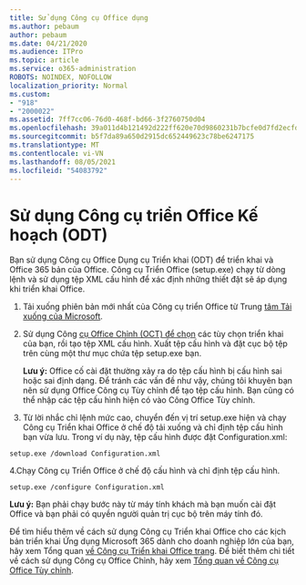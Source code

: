 ```yaml
---
title: Sử dụng Công cụ Office dụng
ms.author: pebaum
author: pebaum
ms.date: 04/21/2020
ms.audience: ITPro
ms.topic: article
ms.service: o365-administration
ROBOTS: NOINDEX, NOFOLLOW
localization_priority: Normal
ms.custom:
- "918"
- "2000022"
ms.assetid: 7ff7cc06-76d0-468f-bd66-3f2760750d04
ms.openlocfilehash: 39a011d4b121492d222ff620e70d9860231b7bcfe0d7fd2ecfd93de1ef502f5f
ms.sourcegitcommit: b5f7da89a650d2915dc652449623c78be6247175
ms.translationtype: MT
ms.contentlocale: vi-VN
ms.lasthandoff: 08/05/2021
ms.locfileid: "54083792"
---
```

# <a name="using-the-office-deployment-tool-odt"></a>Sử dụng Công cụ triển Office Kế hoạch (ODT)

Bạn sử dụng Công cụ Office Dụng cụ Triển khai (ODT) để triển khai và Office 365 bản của Office. Công cụ Triển Office (setup.exe) chạy từ dòng lệnh và sử dụng tệp XML cấu hình để xác định những thiết đặt sẽ áp dụng khi triển khai Office.
  
1. Tải xuống phiên bản mới nhất của Công cụ triển Office từ Trung [tâm Tải xuống của Microsoft](https://go.microsoft.com/fwlink/p/?LinkID=626065).

2. Sử dụng Công [cụ Office Chỉnh (OCT) để chọn](https://config.office.com) các tùy chọn triển khai của bạn, rồi tạo tệp XML cấu hình. Xuất tệp cấu hình và đặt cục bộ tệp trên cùng một thư mục chứa tệp setup.exe bạn.

    **Lưu ý:** Office cố cài đặt thường xảy ra do tệp cấu hình bị cấu hình sai hoặc sai định dạng. Để tránh các vấn đề như vậy, chúng tôi khuyên bạn nên sử dụng Office Công cụ Tùy chỉnh để tạo tệp cấu hình. Bạn cũng có thể nhập các tệp cấu hình hiện có vào Công Office Tùy chỉnh.

3. Từ lời nhắc chỉ lệnh mức cao, chuyển đến vị trí setup.exe hiện và chạy Công cụ Triển khai Office ở chế độ tải xuống và chỉ định tệp cấu hình bạn vừa lưu. Trong ví dụ này, tệp cấu hình được đặt Configuration.xml:

```setup.exe /download Configuration.xml```

4.Chạy Công cụ Triển Office ở chế độ cấu hình và chỉ định tệp cấu hình.

```setup.exe /configure Configuration.xml```

**Lưu ý:** Bạn phải chạy bước này từ máy tính khách mà bạn muốn cài đặt Office và bạn phải có quyền người quản trị cục bộ trên máy tính đó.

Để tìm hiểu thêm về cách sử dụng Công cụ Triển khai Office cho các kịch bản triển khai Ứng dụng Microsoft 365 dành cho doanh nghiệp lớn của bạn, hãy xem Tổng quan [về Công cụ Triển khai Office trang](https://docs.microsoft.com/deployoffice/overview-office-deployment-tool). Để biết thêm chi tiết về cách sử dụng Công cụ Office Chỉnh, hãy xem [Tổng quan về Công cụ Office Tùy chỉnh](https://docs.microsoft.com/DeployOffice/overview-of-the-office-customization-tool-for-click-to-run).
